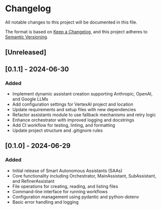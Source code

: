 # Changelog

All notable changes to this project will be documented in this file.

The format is based on [Keep a Changelog](https://keepachangelog.com/en/1.0.0/),
and this project adheres to [Semantic Versioning](https://semver.org/spec/v2.0.0.html).

## [Unreleased]

## [0.1.1] - 2024-06-30

### Added

- Implement dynamic assistant creation supporting Anthropic, OpenAI, and Google LLMs
- Add configuration settings for VertexAI project and location
- Update requirements and setup files with new dependencies
- Refactor assistants module to use fallback mechanisms and retry logic
- Enhance orchestrator with improved logging and docstrings
- Add CI workflow for testing, linting, and formatting
- Update project structure and .gitignore rules

## [0.1.0] - 2024-06-29

### Added

- Initial release of Smart Autonomous Assistants (SAAs)
- Core functionality including Orchestrator, MainAssistant, SubAssistant, and RefinerAssistant
- File operations for creating, reading, and listing files
- Command-line interface for running workflows
- Configuration management using pydantic and python-dotenv
- Basic error handling and logging
